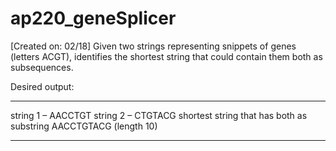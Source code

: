 # ap220_geneSplicer
[Created on: 02/18] Given two strings representing snippets of genes (letters ACGT), identifies the shortest string that could contain them both as subsequences.

Desired output:

********************************************
string 1 – AACCTGT     string 2 – CTGTACG
shortest string that has both as substring
AACCTGTACG (length 10)
********************************************

